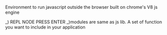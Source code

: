 Environment to run javascript outside the browser
built on chrome's V8 js engine

_) REPL NODE PRESS ENTER
_)modules are same as js lib.
A set of function you want to include in your application
